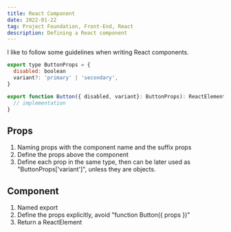 ```yaml
---
title: React Component
date: 2022-01-22
tag: Project Foundation, Front-End, React
description: Defining a React component
---
```


I like to follow some guidelines when writing React components.

```jsx
export type ButtonProps = {
  disabled: boolean
  variant?: 'primary' | 'secondary',
}

export function Button({ disabled, variant}: ButtonProps): ReactElement {
  // implementation
}
```

## Props

1. Naming props with the component name and the suffix props
2. Define the props above the component
3. Define each prop in the same type, then can be later used as "ButtonProps['variant']", unless they are objects.

## Component

1. Named export
2. Define the props explicitly, avoid "function Button({ props })"
3. Return a ReactElement

